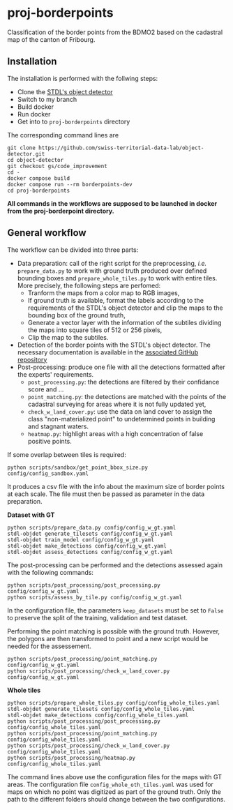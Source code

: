# proj-borderpoints
Classification of the border points from the BDMO2 based on the cadastral map of the canton of Fribourg.


## Installation

The installation is performed with the follwing steps:

* Clone the [STDL's object detector](https://github.com/swiss-territorial-data-lab/object-detector)
* Switch to my branch
* Build docker
* Run docker
* Get into to `proj-borderpoints` directory


The corresponding command lines are

```
git clone https://github.com/swiss-territorial-data-lab/object-detector.git
cd object-detector
git checkout gs/code_improvement
cd -
docker compose build
docker compose run --rm borderpoints-dev
cd proj-borderpoints
```

**All commands in the workflows are supposed to be launched in docker from the proj-borderpoint directory.**

## General workflow


The workflow can be divided into three parts:

* Data preparation: call of the right script for the preprocessing, _i.e._ `prepare_data.py` to work with ground truth produced over defined bounding boxes and `prepare_whole_tiles.py` to work with entire tiles. More precisely, the following steps are perfomed:
    - Tranform the maps from a color map to RGB images,
    - If ground truth is available, format the labels according to the requirements of the STDL's object detector and clip the maps to the bounding box of the ground truth,
    - Generate a vector layer with the information of the subtiles dividing the maps into square tiles of 512 or 256 pixels,
    - Clip the map to the subtiles.
* Detection of the border points with the STDL's object detector. The necessary documentation is available in the [associated GitHub repository](https://github.com/swiss-territorial-data-lab/object-detector)
* Post-processing: produce one file with all the detections formatted after the experts' requirements.
    - `post_processing.py`: the detections are filtered by their confidance score and ...
    - `point_matching.py`: the detections are matched with the points of the cadastral surveying for areas where it is not fully updated yet,
    - `check_w_land_cover.py`: use the data on land cover to assign the class "non-materialized point" to undetermined points in building and stagnant waters.
    - `heatmap.py`: highlight areas with a high concentration of false positive points.

If some overlap between tiles is required:

```
python scripts/sandbox/get_point_bbox_size.py config/config_sandbox.yaml
```

It produces a csv file with the info about the maximum size of border points at each scale. The file must then be passed as parameter in the data preparation.

**Dataset with GT**

```
python scripts/prepare_data.py config/config_w_gt.yaml
stdl-objdet generate_tilesets config/config_w_gt.yaml
stdl-objdet train_model config/config_w_gt.yaml
stdl-objdet make_detections config/config_w_gt.yaml
stdl-objdet assess_detections config/config_w_gt.yaml
```

The post-processing can be performed and the detections assessed again with the following commands:

```
python scripts/post_processing/post_processing.py config/config_w_gt.yaml
python scripts/assess_by_tile.py config/config_w_gt.yaml
```

In the configuration file, the parameters `keep_datasets` must be set to `False` to preserve the split of the training, validation and test dataset.

Performing the point matching is possible with the ground truth. However, the polygons are then transformed to point and a new script would be needed for the assessement.

```
python scripts/post_processing/point_matching.py config/config_w_gt.yaml
python scripts/post_processing/check_w_land_cover.py config/config_w_gt.yaml
```

**Whole tiles**

```
python scripts/prepare_whole_tiles.py config/config_whole_tiles.yaml
stdl-objdet generate_tilesets config/config_whole_tiles.yaml
stdl-objdet make_detections config/config_whole_tiles.yaml
python scripts/post_processing/post_processing.py config/config_whole_tiles.yaml
python scripts/post_processing/point_matching.py config/config_whole_tiles.yaml
python scripts/post_processing/check_w_land_cover.py config/config_whole_tiles.yaml
python scripts/post_processing/heatmap.py config/config_whole_tiles.yaml
```

The command lines above use the configuration files for the maps with GT areas. The configuration file `config_whole_oth_tiles.yaml` was used for maps on which no point was digitized as part of the ground truth. Only the path to the different folders should change between the two configurations.
